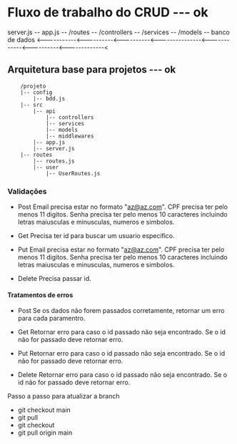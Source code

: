 # Fluxo de trabalho do CRUD --- ok

server.js -- app.js -- /routes -- /controllers -- /services -- /models -- banco de dados
<-----------<----------<----------<---------------<------------<----------<-------------<

## Arquitetura base para projetos --- ok

        /projeto
        |-- config
            |-- bdd.js
        |-- src
            |-- api
                |-- controllers
                |-- services
                |-- models
                |-- middlewares
            |-- app.js
            |-- server.js
        |-- routes
            |-- routes.js
            |-- user
                |-- UserRoutes.js

### Validações

- Post
    Email precisa estar no formato "az@az.com".
    CPF precisa ter pelo menos 11 digitos.
    Senha precisa ter pelo menos 10 caracteres incluindo letras maiusculas e minusculas, numeros e simbolos.

- Get
    Precisa ter id para buscar um usuario especifico.

- Put
    Email precisa estar no formato "az@az.com".
    CPF precisa ter pelo menos 11 digitos.
    Senha precisa ter pelo menos 10 caracteres incluindo letras maiusculas e minusculas, numeros e simbolos.

- Delete
    Precisa passar id.

#### Tratamentos de erros

- Post
    Se os dados não forem passados corretamente, retornar um erro para cada paramentro.

- Get
    Retornar erro para caso o id passado não seja encontrado.
    Se o id não for passado deve retornar erro.

- Put
    Retornar erro para caso o id passado não seja encontrado.
    Se o id não for passado deve retornar erro.

- Delete
    Retornar erro para caso o id passado não seja encontrado.
    Se o id não for passado deve retornar erro.

Passo a passo para atualizar a branch

- git checkout main
- git pull
- git checkout <suabranch>
- git pull origin main
  